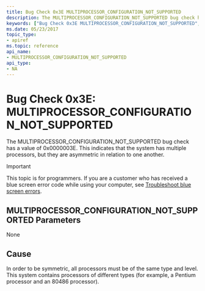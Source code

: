 ```yaml
---
title: Bug Check 0x3E MULTIPROCESSOR_CONFIGURATION_NOT_SUPPORTED
description: The MULTIPROCESSOR_CONFIGURATION_NOT_SUPPORTED bug check has a value of 0x0000003E. This indicates that the system has multiple processors, but they are asymmetric in relation to one another.
keywords: ["Bug Check 0x3E MULTIPROCESSOR_CONFIGURATION_NOT_SUPPORTED", "MULTIPROCESSOR_CONFIGURATION_NOT_SUPPORTED"]
ms.date: 05/23/2017
topic_type:
- apiref
ms.topic: reference
api_name:
- MULTIPROCESSOR_CONFIGURATION_NOT_SUPPORTED
api_type:
- NA
---
```


# Bug Check 0x3E: MULTIPROCESSOR\_CONFIGURATION\_NOT\_SUPPORTED


The MULTIPROCESSOR\_CONFIGURATION\_NOT\_SUPPORTED bug check has a value of 0x0000003E. This indicates that the system has multiple processors, but they are asymmetric in relation to one another.

> [!IMPORTANT]
> This topic is for programmers. If you are a customer who has received a blue screen error code while using your computer, see [Troubleshoot blue screen errors](https://www.windows.com/stopcode).


## MULTIPROCESSOR\_CONFIGURATION\_NOT\_SUPPORTED Parameters


None

## Cause

In order to be symmetric, all processors must be of the same type and level. This system contains processors of different types (for example, a Pentium processor and an 80486 processor).

 

 




